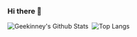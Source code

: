 ### Hi there 👋

![Geekinney's Github Stats](https://github-readme-stats.vercel.app/api?username=Kinneyzhang&theme=vue&show_icons=true&hide=commits,issues)&nbsp;&nbsp;![Top Langs](https://github-readme-stats.vercel.app/api/top-langs/?username=Kinneyzhang&langs_count=4&layout=compact)
